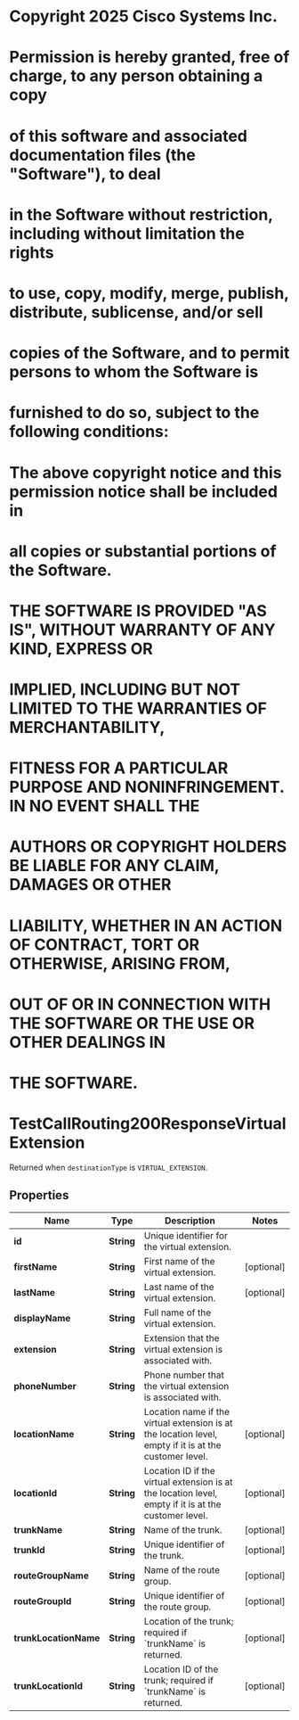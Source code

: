 <!--  Copyright 2025 Cisco Systems Inc.

Permission is hereby granted, free of charge, to any person obtaining a copy
of this software and associated documentation files (the "Software"), to deal
in the Software without restriction, including without limitation the rights
to use, copy, modify, merge, publish, distribute, sublicense, and/or sell
copies of the Software, and to permit persons to whom the Software is
furnished to do so, subject to the following conditions:

The above copyright notice and this permission notice shall be included in
all copies or substantial portions of the Software.

THE SOFTWARE IS PROVIDED "AS IS", WITHOUT WARRANTY OF ANY KIND, EXPRESS OR
IMPLIED, INCLUDING BUT NOT LIMITED TO THE WARRANTIES OF MERCHANTABILITY,
FITNESS FOR A PARTICULAR PURPOSE AND NONINFRINGEMENT. IN NO EVENT SHALL THE
AUTHORS OR COPYRIGHT HOLDERS BE LIABLE FOR ANY CLAIM, DAMAGES OR OTHER
LIABILITY, WHETHER IN AN ACTION OF CONTRACT, TORT OR OTHERWISE, ARISING FROM,
OUT OF OR IN CONNECTION WITH THE SOFTWARE OR THE USE OR OTHER DEALINGS IN
THE SOFTWARE.-->
# Copyright 2025 Cisco Systems Inc.
#
# Permission is hereby granted, free of charge, to any person obtaining a copy
# of this software and associated documentation files (the "Software"), to deal
# in the Software without restriction, including without limitation the rights
# to use, copy, modify, merge, publish, distribute, sublicense, and/or sell
# copies of the Software, and to permit persons to whom the Software is
# furnished to do so, subject to the following conditions:
#
# The above copyright notice and this permission notice shall be included in
# all copies or substantial portions of the Software.
#
# THE SOFTWARE IS PROVIDED "AS IS", WITHOUT WARRANTY OF ANY KIND, EXPRESS OR
# IMPLIED, INCLUDING BUT NOT LIMITED TO THE WARRANTIES OF MERCHANTABILITY,
# FITNESS FOR A PARTICULAR PURPOSE AND NONINFRINGEMENT. IN NO EVENT SHALL THE
# AUTHORS OR COPYRIGHT HOLDERS BE LIABLE FOR ANY CLAIM, DAMAGES OR OTHER
# LIABILITY, WHETHER IN AN ACTION OF CONTRACT, TORT OR OTHERWISE, ARISING FROM,
# OUT OF OR IN CONNECTION WITH THE SOFTWARE OR THE USE OR OTHER DEALINGS IN
# THE SOFTWARE.



# TestCallRouting200ResponseVirtualExtension

Returned when `destinationType` is `VIRTUAL_EXTENSION`.

## Properties

| Name | Type | Description | Notes |
|------------ | ------------- | ------------- | -------------|
|**id** | **String** | Unique identifier for the virtual extension. |  |
|**firstName** | **String** | First name of the virtual extension. |  [optional] |
|**lastName** | **String** | Last name of the virtual extension. |  [optional] |
|**displayName** | **String** | Full name of the virtual extension. |  |
|**extension** | **String** | Extension that the virtual extension is associated with. |  |
|**phoneNumber** | **String** | Phone number that the virtual extension is associated with. |  |
|**locationName** | **String** | Location name if the virtual extension is at the location level, empty if it is at the customer level. |  [optional] |
|**locationId** | **String** | Location ID if the virtual extension is at the location level, empty if it is at the customer level. |  [optional] |
|**trunkName** | **String** | Name of the trunk. |  [optional] |
|**trunkId** | **String** | Unique identifier of the trunk. |  [optional] |
|**routeGroupName** | **String** | Name of the route group. |  [optional] |
|**routeGroupId** | **String** | Unique identifier of the route group. |  [optional] |
|**trunkLocationName** | **String** | Location of the trunk; required if &#x60;trunkName&#x60; is returned. |  [optional] |
|**trunkLocationId** | **String** | Location ID of the trunk; required if &#x60;trunkName&#x60; is returned. |  [optional] |



